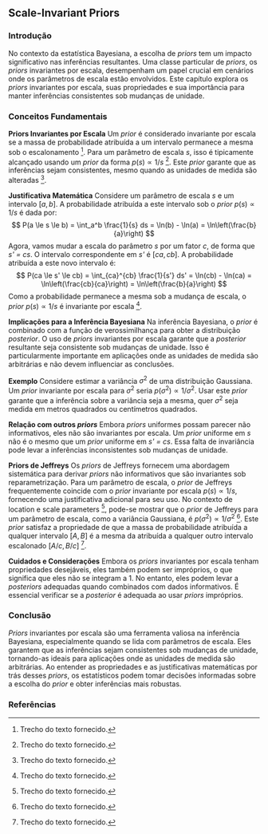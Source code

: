 ## Scale-Invariant Priors

### Introdução
No contexto da estatística Bayesiana, a escolha de *priors* tem um impacto significativo nas inferências resultantes. Uma classe particular de *priors*, os *priors* invariantes por escala, desempenham um papel crucial em cenários onde os parâmetros de escala estão envolvidos. Este capítulo explora os *priors* invariantes por escala, suas propriedades e sua importância para manter inferências consistentes sob mudanças de unidade.

### Conceitos Fundamentais

**Priors Invariantes por Escala**
Um *prior* é considerado invariante por escala se a massa de probabilidade atribuída a um intervalo permanece a mesma sob o escalonamento [^1]. Para um parâmetro de escala *s*, isso é tipicamente alcançado usando um *prior* da forma $p(s) \propto 1/s$ [^1]. Este *prior* garante que as inferências sejam consistentes, mesmo quando as unidades de medida são alteradas [^1].

**Justificativa Matemática**
Considere um parâmetro de escala *s* e um intervalo $[a, b]$. A probabilidade atribuída a este intervalo sob o *prior* $p(s) \propto 1/s$ é dada por:
$$
P(a \le s \le b) = \int_a^b \frac{1}{s} ds = \ln(b) - \ln(a) = \ln\left(\frac{b}{a}\right)
$$
Agora, vamos mudar a escala do parâmetro *s* por um fator *c*, de forma que *s' = cs*. O intervalo correspondente em *s'* é $[ca, cb]$. A probabilidade atribuída a este novo intervalo é:
$$
P(ca \le s' \le cb) = \int_{ca}^{cb} \frac{1}{s'} ds' = \ln(cb) - \ln(ca) = \ln\left(\frac{cb}{ca}\right) = \ln\left(\frac{b}{a}\right)
$$
Como a probabilidade permanece a mesma sob a mudança de escala, o *prior* $p(s) \propto 1/s$ é invariante por escala [^1].

**Implicações para a Inferência Bayesiana**
Na inferência Bayesiana, o *prior* é combinado com a função de verossimilhança para obter a distribuição *posterior*. O uso de *priors* invariantes por escala garante que a *posterior* resultante seja consistente sob mudanças de unidade. Isso é particularmente importante em aplicações onde as unidades de medida são arbitrárias e não devem influenciar as conclusões.

**Exemplo**
Considere estimar a variância $\sigma^2$ de uma distribuição Gaussiana. Um *prior* invariante por escala para $\sigma^2$ seria $p(\sigma^2) \propto 1/\sigma^2$. Usar este *prior* garante que a inferência sobre a variância seja a mesma, quer $\sigma^2$ seja medida em metros quadrados ou centímetros quadrados.

**Relação com outros *priors***
Embora *priors* uniformes possam parecer não informativos, eles não são invariantes por escala. Um *prior* uniforme em *s* não é o mesmo que um *prior* uniforme em *s' = cs*. Essa falta de invariância pode levar a inferências inconsistentes sob mudanças de unidade.

**Priors de Jeffreys**
Os *priors* de Jeffreys fornecem uma abordagem sistemática para derivar *priors* não informativos que são invariantes sob reparametrização. Para um parâmetro de escala, o *prior* de Jeffreys frequentemente coincide com o *prior* invariante por escala $p(s) \propto 1/s$, fornecendo uma justificativa adicional para seu uso.
No contexto de location e scale parameters [^1], pode-se mostrar que o *prior* de Jeffreys para um parâmetro de escala, como a variância Gaussiana, é $p(\sigma^2) \propto 1/\sigma^2$ [^1]. Este *prior* satisfaz a propriedade de que a massa de probabilidade atribuída a qualquer intervalo $[A, B]$ é a mesma da atribuída a qualquer outro intervalo escalonado $[A/c, B/c]$ [^1].

**Cuidados e Considerações**
Embora os *priors* invariantes por escala tenham propriedades desejáveis, eles também podem ser impróprios, o que significa que eles não se integram a 1. No entanto, eles podem levar a *posteriors* adequadas quando combinados com dados informativos. É essencial verificar se a *posterior* é adequada ao usar *priors* impróprios.

### Conclusão

*Priors* invariantes por escala são uma ferramenta valiosa na inferência Bayesiana, especialmente quando se lida com parâmetros de escala. Eles garantem que as inferências sejam consistentes sob mudanças de unidade, tornando-as ideais para aplicações onde as unidades de medida são arbitrárias. Ao entender as propriedades e as justificativas matemáticas por trás desses *priors*, os estatísticos podem tomar decisões informadas sobre a escolha do *prior* e obter inferências mais robustas.

### Referências
[^1]: Trecho do texto fornecido.
<!-- END -->